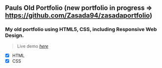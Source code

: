  ## Pauls Old Portfolio (new portfolio in progress => https://github.com/Zasada94/zasadaportfolio)
### My old portfolio using HTML5, CSS, including Responsive Web Design.
> Live demo [_here_](https://zasada94.github.io/PaulsPortfolio)

- [x] HTML
- [x] CSS
